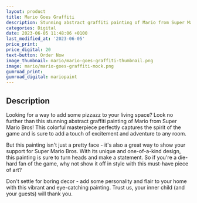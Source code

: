 ```yaml
---
layout: product
title: Mario Goes Graffiti
description: Stunning abstract graffiti painting of Mario from Super Mario Bros.
categories: Digital
date: 2023-06-05 11:48:06 +0100
last_modified_at: '2023-06-05'
price_print: 
price_digital: 20
text-button: Order Now
image_thumbnail: mario/mario-goes-graffiti-thumbnail.png
image: mario/mario-goes-graffiti-mock.png
gumroad_print: 
gumroad_digital: mariopaint
---
```


## Description
Looking for a way to add some pizzazz to your living space? Look no further than this stunning abstract graffiti painting of Mario from Super Mario Bros! This colorful masterpiece perfectly captures the spirit of the game and is sure to add a touch of excitement and adventure to any room.

But this painting isn't just a pretty face - it's also a great way to show your support for Super Mario Bros. With its unique and one-of-a-kind design, this painting is sure to turn heads and make a statement. So if you're a die-hard fan of the game, why not show it off in style with this must-have piece of art?

Don't settle for boring decor - add some personality and flair to your home with this vibrant and eye-catching painting. Trust us, your inner child (and your guests) will thank you.
